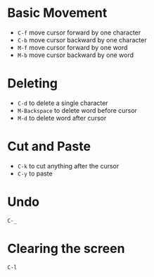 # Basic Movement
- `C-f` move cursor forward by one character
- `C-b` move cursor backward by one character
- `M-f` move cursor forward by one word
- `M-b` move cursor backward by one word

# Deleting
- `C-d` to delete a single character
- `M-Backspace` to delete word before cursor
- `M-d` to delete word after cursor

# Cut and Paste
- `C-k` to cut anything after the cursor
- `C-y` to paste

# Undo
`C-_`

# Clearing the screen
`C-l`
